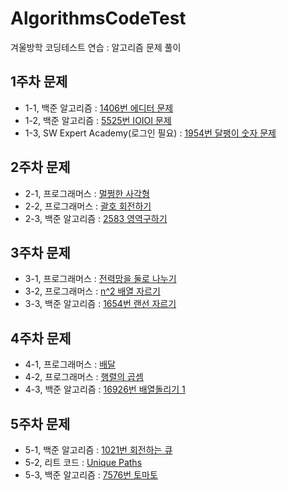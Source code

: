 # AlgorithmsCodeTest
겨울방학 코딩테스트 연습 : 알고리즘 문제 풀이 </br>
## 1주차 문제
* 1-1, 백준 알고리즘  : [1406번 에디터 문제](https://www.acmicpc.net/problem/1406) </br>
* 1-2, 백준 알고리즘  : [5525번 IOIOI 문제](https://www.acmicpc.net/problem/5525) </br>
* 1-3, SW Expert Academy(로그인 필요) : [1954번 달팽이 숫자 문제](https://swexpertacademy.com/main/code/problem/problemDetail.do?problemLevel=2&contestProbId=AV5PobmqAPoDFAUq&categoryId=AV5PobmqAPoDFAUq&categoryType=CODE&problemTitle=&orderBy=RECOMMEND_COUNT&selectCodeLang=ALL&select-1=2&pageSize=10&pageIndex=1&&&&&&&&&&&&&&&&&&&&) </br>

## 2주차 문제 
* 2-1, 프로그래머스 : [멀쩡한 사각형](https://programmers.co.kr/learn/courses/30/lessons/62048)
* 2-2, 프로그래머스 : [괄호 회전하기](https://programmers.co.kr/learn/courses/30/lessons/76502)
* 2-3, 백준 알고리즘 : [2583 영역구하기](https://www.acmicpc.net/problem/2583)

## 3주차 문제
* 3-1, 프로그래머스 : [전력망을 둘로 나누기](https://programmers.co.kr/learn/courses/30/lessons/86971)
* 3-2, 프로그래머스 : [n^2 배열 자르기](https://programmers.co.kr/learn/courses/30/lessons/87390)
* 3-3, 백준 알고리즘 : [1654번 랜선 자르기](https://www.acmicpc.net/problem/1654)

## 4주차 문제
* 4-1, 프로그래머스 : [배달](https://programmers.co.kr/learn/courses/30/lessons/12978)
* 4-2, 프로그래머스 : [행렬의 곱셈](https://programmers.co.kr/learn/courses/30/lessons/12949)
* 4-3, 백준 알고리즘 : [16926번 배열돌리기 1](https://www.acmicpc.net/problem/16926)

## 5주차 문제
* 5-1, 백준 알고리즘 : [1021번 회전하는 큐](https://www.acmicpc.net/problem/1021)
* 5-2, 리트 코드 : [Unique Paths](https://leetcode.com/problems/unique-paths/)
* 5-3, 백준 알고리즘 : [7576번 토마토](https://www.acmicpc.net/problem/7576)
